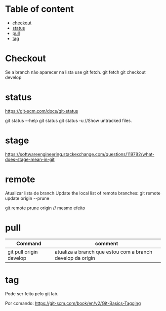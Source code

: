 

# Table of content
- [checkout](#checkout)
- [status](#status)
- [pull](#pull)
- [tag](#tag)






# Checkout <a name="checkout"></a>
Se a branch não aparecer na lista use git fetch.
git fetch
git checkout develop



# status <a name="status"></a>
https://git-scm.com/docs/git-status

git status --help
git status
git status -u	//Show untracked files.



# stage
https://softwareengineering.stackexchange.com/questions/119782/what-does-stage-mean-in-git



# remote
Atualizar lista de branch
Update the local list of remote branches:
git remote update origin --prune

git remote prune origin  // mesmo efeito



# pull <a name="pull"></a>

Command | comment
-----|--------
git pull origin develop | atualiza a branch que estou com a branch develop da origin

# tag <a name="tag"></a>
Pode ser feito pelo git lab.

Por comando:
https://git-scm.com/book/en/v2/Git-Basics-Tagging
